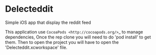Delecteddit
===========

Simple iOS app that display the reddit feed


This application use `CocoaPods <http://cocoapods.org/>`_ to manage dependencies,
Once the rep clone you will need to do 'pod install' to get them.
Then to open the project you will have to open the 'Delecteddit.xcworkspace' file.

